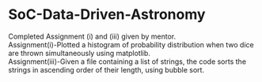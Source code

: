 # SoC-Data-Driven-Astronomy

Completed Assignment (i) and (iii) given by mentor.<br />
Assignment(i)-Plotted a histogram of probability distribution when two dice are thrown simultaneously using matplotlib.<br /> 
Assignment(iii)-Given a file containing a list of strings, the code sorts the strings in ascending order of their length, using bubble sort.
